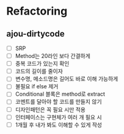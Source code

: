 # Refactoring
## ajou-dirtycode
- [ ] SRP
- [ ] Method는 20라인 보다 간결하게
- [ ] 중복 코드가 있는지 확인
- [ ] 코드의 길이를 줄이자
- [ ] 변수명, 메소드명은 길어도 바로 이해 가능하게
- [ ] 불필요 if else 제거
- [ ] Conditional 블록은 method로 extract
- [ ] 코멘트를 달아야 할 코드를 만들지 않기
- [ ] 디자인패턴은 꼭 필요 시만 적용
- [ ] 인터페이스는 구현체가 여러 개 필요 시 
- [ ] 1개월 후 내가 봐도 이해할 수 있게 작성
